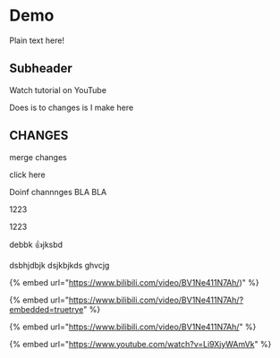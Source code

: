 # Demo

Plain text here!

## Subheader

Watch tutorial on YouTube



Does is to changes is I make here

## CHANGES



merge changes

click here



Doinf channnges BLA BLA



1223

1223

debbk :thumbsup:jksbd

dsbhjdbjk dsjkbjkds ghvcjg

{% embed url="https://www.bilibili.com/video/BV1Ne411N7Ah/)" %}

{% embed url="https://www.bilibili.com/video/BV1Ne411N7Ah/?embedded=truetrye" %}

{% embed url="https://www.bilibili.com/video/BV1Ne411N7Ah/" %}

{% embed url="https://www.youtube.com/watch?v=Li9XjyWAmVk" %}

